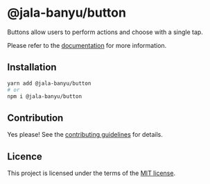# @jala-banyu/button

Buttons allow users to perform actions and choose with a single tap.

Please refer to the [documentation](#) for more information.

## Installation

```sh
yarn add @jala-banyu/button
# or
npm i @jala-banyu/button
```

## Contribution

Yes please! See the
[contributing guidelines](https://github.com/Atnic/banyu/blob/master/CONTRIBUTING.md)
for details.

## Licence

This project is licensed under the terms of the
[MIT license](https://github.com/Atnic/banyu/blob/master/LICENSE).
